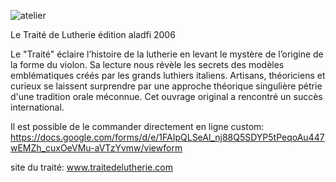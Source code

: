 ![atelier](https://lutherie.github.io/page10/files/stacks_image_23_1.png)

Le Traité de Lutherie
édition aladfi 2006

Le "Traité" éclaire l’histoire de la lutherie en levant le mystère de l’origine de la forme du violon.
Sa lecture nous révèle les secrets des modèles emblématiques créés par les grands luthiers italiens.
Artisans, théoriciens et curieux se laissent surprendre par une approche théorique singulière pétrie d'une tradition orale méconnue.
Cet ouvrage original a rencontré un succès international. 



Il est possible de le commander directement en ligne 
custom: https://docs.google.com/forms/d/e/1FAIpQLSeAl_nj88Q5SDYP5tPeqoAu447wEMZh_cuxOeVMu-aVTzYvmw/viewform



site du traité: www.traitedelutherie.com

